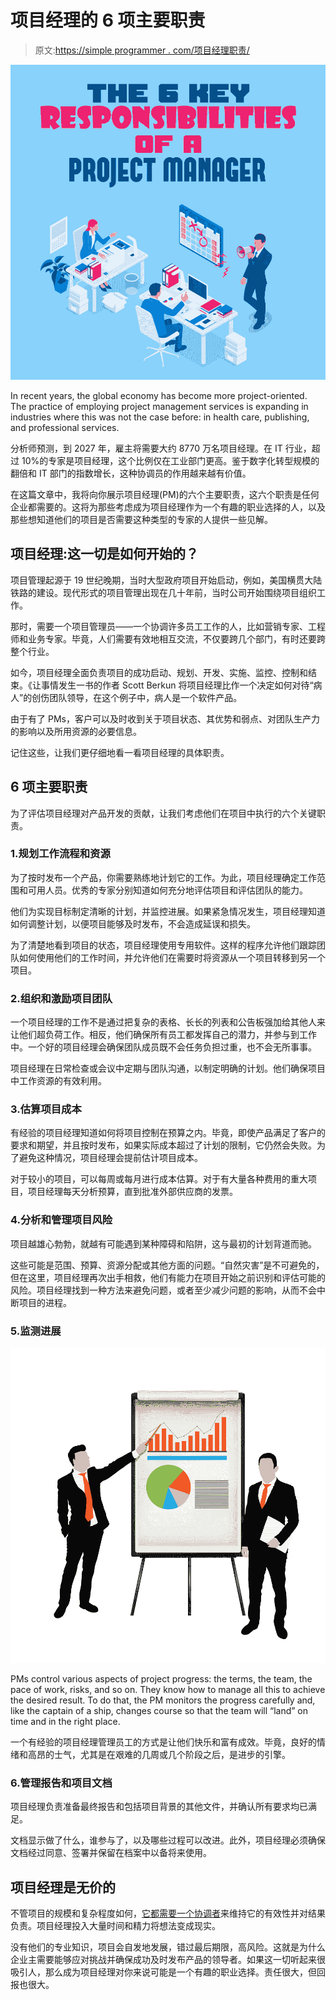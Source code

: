 # 项目经理的 6 项主要职责

> 原文:[https://simple programmer . com/项目经理职责/](https://simpleprogrammer.com/responsibilities-of-project-manager/)

![responsibilities project manager](img/a354bb4549d760bc40cc62cc9a658e95.png)

In recent years, the global economy has become more project-oriented. The practice of employing project management services is expanding in industries where this was not the case before: in health care, publishing, and professional services.

分析师预测，到 2027 年，雇主将需要大约 8770 万名项目经理。在 IT 行业，超过 10%的专家是项目经理，这个比例仅在工业部门更高。鉴于数字化转型规模的翻倍和 IT 部门的指数增长，这种协调员的作用越来越有价值。

在这篇文章中，我将向你展示项目经理(PM)的六个主要职责，这六个职责是任何企业都需要的。这将为那些考虑成为项目经理作为一个有趣的职业选择的人，以及那些想知道他们的项目是否需要这种类型的专家的人提供一些见解。

## 项目经理:这一切是如何开始的？

项目管理起源于 19 世纪晚期，当时大型政府项目开始启动，例如，美国横贯大陆铁路的建设。现代形式的项目管理出现在几十年前，当时公司开始围绕项目组织工作。

那时，需要一个项目管理员——一个协调许多员工工作的人，比如营销专家、工程师和业务专家。毕竟，人们需要有效地相互交流，不仅要跨几个部门，有时还要跨整个行业。

如今，项目经理全面负责项目的成功启动、规划、开发、实施、监控、控制和结束。《让事情发生一书的作者 Scott Berkun 将项目经理比作一个决定如何对待“病人”的创伤团队领导，在这个例子中，病人是一个软件产品。

由于有了 PMs，客户可以及时收到关于项目状态、其优势和弱点、对团队生产力的影响以及所用资源的必要信息。

记住这些，让我们更仔细地看一看项目经理的具体职责。

## 6 项主要职责

为了评估项目经理对产品开发的贡献，让我们考虑他们在项目中执行的六个关键职责。

### 1.规划工作流程和资源

为了按时发布一个产品，你需要熟练地计划它的工作。为此，项目经理确定工作范围和可用人员。优秀的专家分别知道如何充分地评估项目和评估团队的能力。

他们为实现目标制定清晰的计划，并监控进展。如果紧急情况发生，项目经理知道如何调整计划，以便项目能够及时发布，不会造成延误和损失。

为了清楚地看到项目的状态，项目经理使用专用软件。这样的程序允许他们跟踪团队如何使用他们的工作时间，并允许他们在需要时将资源从一个项目转移到另一个项目。

### 2.组织和激励项目团队

一个项目经理的工作不是通过把复杂的表格、长长的列表和公告板强加给其他人来让他们超负荷工作。相反，他们确保所有员工都发挥自己的潜力，并参与到工作中。一个好的项目经理会确保团队成员既不会任务负担过重，也不会无所事事。

项目经理在日常检查或会议中定期与团队沟通，以制定明确的计划。他们确保项目中工作资源的有效利用。

### 3.估算项目成本

有经验的项目经理知道如何将项目控制在预算之内。毕竟，即使产品满足了客户的要求和期望，并且按时发布，如果实际成本超过了计划的限制，它仍然会失败。为了避免这种情况，项目经理会提前估计项目成本。

对于较小的项目，可以每周或每月进行成本估算。对于有大量各种费用的重大项目，项目经理每天分析预算，直到批准外部供应商的发票。

### 4.分析和管理项目风险

项目越雄心勃勃，就越有可能遇到某种障碍和陷阱，这与最初的计划背道而驰。

这些可能是范围、预算、资源分配或其他方面的问题。“自然灾害”是不可避免的，但在这里，项目经理再次出手相救，他们有能力在项目开始之前识别和评估可能的风险。项目经理找到一种方法来避免问题，或者至少减少问题的影响，从而不会中断项目的进程。

### 5.监测进展

![responsibilities project manager](img/302dfc6582139dd7fa6044ca9f793ef4.png)

PMs control various aspects of project progress: the terms, the team, the pace of work, risks, and so on. They know how to manage all this to achieve the desired result. To do that, the PM monitors the progress carefully and, like the captain of a ship, changes course so that the team will “land” on time and in the right place.

一个有经验的项目经理管理员工的方式是让他们快乐和富有成效。毕竟，良好的情绪和高昂的士气，尤其是在艰难的几周或几个阶段之后，是进步的引擎。

### 6.管理报告和项目文档

项目经理负责准备最终报告和包括项目背景的其他文件，并确认所有要求均已满足。

文档显示做了什么，谁参与了，以及哪些过程可以改进。此外，项目经理必须确保文档经过同意、签署并保留在档案中以备将来使用。

## 项目经理是无价的

不管项目的规模和复杂程度如何，[它都需要一个协调者](https://andersenlab.com/blueprint/why-you-need-a-project-manager?utm_source=article&utm_medium=simpleprogrammer.com)来维持它的有效性并对结果负责。项目经理投入大量时间和精力将想法变成现实。

没有他们的专业知识，项目会自发地发展，错过最后期限，高风险。这就是为什么企业主需要能够应对挑战并确保成功及时发布产品的领导者。如果这一切听起来很吸引人，那么成为项目经理对你来说可能是一个有趣的职业选择。责任很大，但回报也很大。
